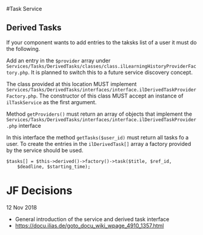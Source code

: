 #Task Service

## Derived Tasks

If your component wants to add entries to the taksks list of a user it must do the following.

Add an entry in the `$provider` array under `Services/Tasks/DerivedTasks/classes/class.ilLearningHistoryProviderFactory.php`. It is planned to switch this to a future service discovery concept.

The class provided at this location MUST implement `Services/Tasks/DerivedTasks/interfaces/interface.ilDerivedTaskProviderFactory.php`. The constructor of this class MUST accept an instance of `ilTaskService` as the first argument.


Method `getProviders()` must return an array of objects that implement the `Services/Tasks/DerivedTasks/interfaces/interface.ilDerivedTaskProvider.php` interface

In this interface the method `getTasks($user_id)` must return all tasks fo a user. To create the entries in the `ilDerivedTask[]` array a factory provided by the service should be used.

```
$tasks[] = $this->derived()->factory()->task($title, $ref_id,
	$deadline, $starting_time);
```

# JF Decisions

12 Nov 2018

- General introduction of the service and derived task interface
- https://docu.ilias.de/goto_docu_wiki_wpage_4910_1357.html